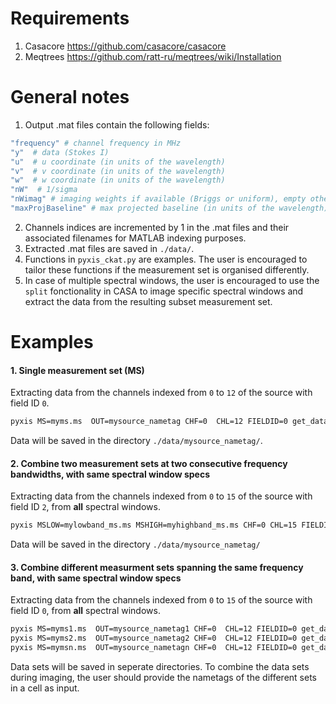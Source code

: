 # Requirements
1. Casacore https://github.com/casacore/casacore
2. Meqtrees https://github.com/ratt-ru/meqtrees/wiki/Installation

# General notes
1. Output .mat files contain the following fields:
 ```bash
"frequency" # channel frequency in MHz                      
"y"  # data (Stokes I)
"u"  # u coordinate (in units of the wavelength)
"v"  # v coordinate (in units of the wavelength)
"w"  # w coordinate (in units of the wavelength)                       
"nW"  # 1/sigma
"nWimag" # imaging weights if available (Briggs or uniform), empty otherwise
"maxProjBaseline" # max projected baseline (in units of the wavelength)
 ```
2. Channels indices are incremented by 1 in the .mat files and their associated filenames for MATLAB indexing purposes.
3. Extracted .mat files are saved in `./data/`. 
4. Functions in `pyxis_ckat.py` are examples. The user is encouraged to tailor these functions if the measurement set is organised differently.
5. In case of multiple spectral windows, the user is encouraged to use the  `split` fonctionality in CASA to image specific spectral windows and extract the data from the resulting subset measurement set.
# Examples
#### 1. Single measurement set (MS)

Extracting data from the channels indexed from  `0` to `12` of the source with field ID `0`.
```bash
pyxis MS=myms.ms  OUT=mysource_nametag CHF=0  CHL=12 FIELDID=0 get_data_ms
```
Data will be saved in the directory `./data/mysource_nametag/`.
#### 2. Combine two measurement sets at two consecutive frequency bandwidths, with same spectral window specs
Extracting data from the channels indexed from  `0` to `15` of the source with field ID `2`, from **all** spectral windows.
 ```bash
pyxis MSLOW=mylowband_ms.ms MSHIGH=myhighband_ms.ms CHF=0 CHL=15 FIELDID=2 OUT=mysource_nametag getdata_ms_concat_bandwidth
 ```
 Data will be saved in the directory `./data/mysource_nametag/`
#### 3. Combine different measurment sets spanning the same frequency band, with same spectral window specs
Extracting data from the channels indexed from  `0` to `15` of the source with field ID `0`, from **all** spectral windows.

 ```bash
pyxis MS=myms1.ms  OUT=mysource_nametag1 CHF=0  CHL=12 FIELDID=0 get_data_ms
pyxis MS=myms2.ms  OUT=mysource_nametag2 CHF=0  CHL=12 FIELDID=0 get_data_ms
pyxis MS=mymsn.ms  OUT=mysource_nametagn CHF=0  CHL=12 FIELDID=0 get_data_ms
 ```
 Data sets will be saved in seperate directories. To combine the data sets during imaging, the user should provide the nametags of the different sets in a cell as input.
